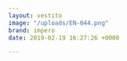 ```yaml
---
layout: vestito
image: "/uploads/EN-044.png"
brand: impero
date: 2019-02-19 16:27:26 +0000

---
```

